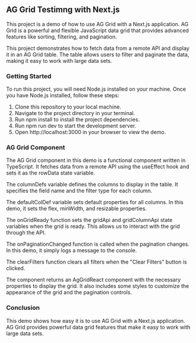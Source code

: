 ## AG Grid Testimng with Next.js

This project is a demo of how to use AG Grid with a Next.js application. AG Grid is a powerful and flexible JavaScript data grid that provides advanced features like sorting, filtering, and pagination.

This project demonstrates how to fetch data from a remote API and display it in an AG Grid table. The table allows users to filter and paginate the data, making it easy to work with large data sets.

### Getting Started

To run this project, you will need Node.js installed on your machine. Once you have Node.js installed, follow these steps:

1. Clone this repository to your local machine.
2. Navigate to the project directory in your terminal.
3. Run npm install to install the project dependencies.
4. Run npm run dev to start the development server.
5. Open http://localhost:3000 in your browser to view the demo.

### AG Grid Component

The AG Grid component in this demo is a functional component written in TypeScript. It fetches data from a remote API using the useEffect hook and sets it as the rowData state variable.

The columnDefs variable defines the columns to display in the table. It specifies the field name and the filter type for each column.

The defaultColDef variable sets default properties for all columns. In this demo, it sets the flex, minWidth, and resizable properties.

The onGridReady function sets the gridApi and gridColumnApi state variables when the grid is ready. This allows us to interact with the grid through the API.

The onPaginationChanged function is called when the pagination changes. In this demo, it simply logs a message to the console.

The clearFilters function clears all filters when the "Clear Filters" button is clicked.

The component returns an AgGridReact component with the necessary properties to display the grid. It also includes some styles to customize the appearance of the grid and the pagination controls.

### Conclusion

This demo shows how easy it is to use AG Grid with a Next.js application. AG Grid provides powerful data grid features that make it easy to work with large data sets.
